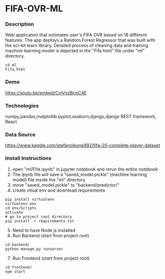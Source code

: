 # FIFA-OVR-ML 

### Description
Web application that estimates user's FIFA OVR based on 18 different features.
The app deploys a Random Forest Regressor that was built with the sci-kit learn library.
Detailed process of cleaning data and training machine learning model is depicted in the "Fifa.html" file
under "ml" directory.

```
cd ml
Fifa.html
```
### Demo
https://youtu.be/embed/CmVvzBcpC4E

### Technologies
numpy,pandas,matplotlib.pyplot,seaborn,django,django REST framework, React

### Data Source
https://www.kaggle.com/stefanoleone992/fifa-20-complete-player-dataset

### Install Instructions
1. open "ml/Fifa.ipynb" in jupyter notebook and rerun the entire notebook
2. The ipynb file will save a "saved_model.pickle" (machine learning model) file inside the "ml" directory
3. move "saved_model.pickle" to "backend/predictor/"
4. create vitual env and download requirements
```
pip install virtualenv
virtualenv env
cd env/Scripts
activate
# go to project root directory
pip install -r requirements.txt
```
5. Need to have Node js installed
6. Run Backend (start from project root)
```
cd backend/
python manage.py runserver
```
7. Run Frontend (start from project root)
```
cd frontend/
npm start
```
